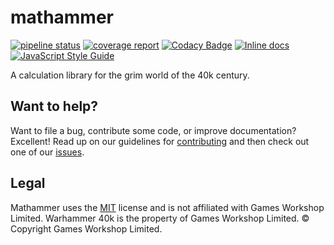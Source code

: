 # mathammer
[![pipeline status](https://gitlab.com/simonbreiter/mathammer/badges/master/pipeline.svg)](https://gitlab.com/simonbreiter/mathammer/commits/master)
[![coverage report](https://gitlab.com/simonbreiter/mathammer/badges/master/coverage.svg)](https://gitlab.com/simonbreiter/mathammer/commits/master)
[![Codacy Badge](https://img.shields.io/codacy/grade/12c9216ebc52483791a0eb025f181de7.svg)](https://www.codacy.com/app/simonbreiter/mathammer?utm_source=gitlab.com&amp;utm_medium=referral&amp;utm_content=simonbreiter/mathammer&amp;utm_campaign=Badge_Grade)
[![Inline docs](http://inch-ci.org/github/simonbreiter/mathammer.svg?branch=master)](http://inch-ci.org/github/simonbreiter/mathammer)
[![JavaScript Style Guide](https://img.shields.io/badge/code_style-standard-brightgreen.svg)](https://standardjs.com)

A calculation library for the grim world of the 40k century.

## Want to help?
Want to file a bug, contribute some code, or improve documentation? Excellent! Read up on our guidelines for [contributing](./CONTRIBUTING.md) and then check out one of our [issues](https://gitlab.com/simonbreiter/mathammer/issues).

## Legal
Mathammer uses the [MIT](./LICENSE.md) license and is not affiliated with Games Workshop Limited. 
Warhammer 40k is the property of Games Workshop Limited. © Copyright Games Workshop Limited.
